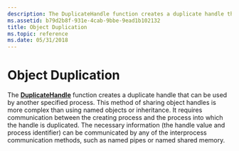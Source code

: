 ```yaml
---
description: The DuplicateHandle function creates a duplicate handle that can be used by another specified process.
ms.assetid: b79d2b8f-931e-4cab-9bbe-9ead1b102132
title: Object Duplication
ms.topic: reference
ms.date: 05/31/2018
---
```


# Object Duplication

The [**DuplicateHandle**](/windows/win32/api/handleapi/nf-handleapi-duplicatehandle) function creates a duplicate handle that can be used by another specified process. This method of sharing object handles is more complex than using named objects or inheritance. It requires communication between the creating process and the process into which the handle is duplicated. The necessary information (the handle value and process identifier) can be communicated by any of the interprocess communication methods, such as named pipes or named shared memory.

 

 
